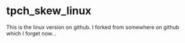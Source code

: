 # tpch_skew_linux
This is the linux version on github. I forked from somewhere on github which I forget now...
